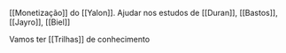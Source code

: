 

[[Monetização]] do [[Yalon]]. 
Ajudar nos estudos de [[Duran]], [[Bastos]], [[Jayro]], [[Biel]]

Vamos ter [[Trilhas]] de conhecimento


